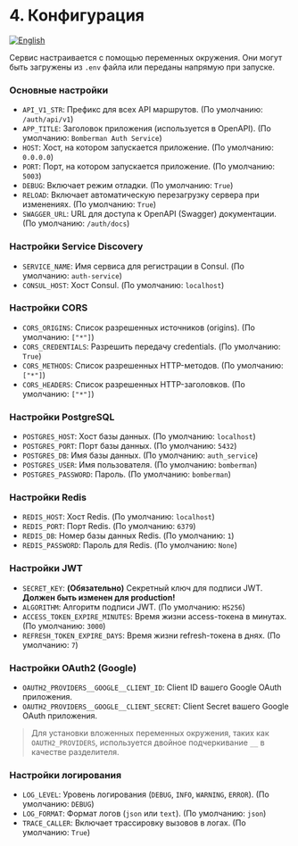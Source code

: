 # 4. Конфигурация

[![English](https://img.shields.io/badge/lang-English-blue)](../en/04_configuration.md)

Сервис настраивается с помощью переменных окружения. Они могут быть загружены из `.env` файла или переданы напрямую при запуске.

### Основные настройки

- `API_V1_STR`: Префикс для всех API маршрутов. (По умолчанию: `/auth/api/v1`)
- `APP_TITLE`: Заголовок приложения (используется в OpenAPI). (По умолчанию: `Bomberman Auth Service`)
- `HOST`: Хост, на котором запускается приложение. (По умолчанию: `0.0.0.0`)
- `PORT`: Порт, на котором запускается приложение. (По умолчанию: `5003`)
- `DEBUG`: Включает режим отладки. (По умолчанию: `True`)
- `RELOAD`: Включает автоматическую перезагрузку сервера при изменениях. (По умолчанию: `True`)
- `SWAGGER_URL`: URL для доступа к OpenAPI (Swagger) документации. (По умолчанию: `/auth/docs`)

### Настройки Service Discovery

- `SERVICE_NAME`: Имя сервиса для регистрации в Consul. (По умолчанию: `auth-service`)
- `CONSUL_HOST`: Хост Consul. (По умолчанию: `localhost`)

### Настройки CORS

- `CORS_ORIGINS`: Список разрешенных источников (origins). (По умолчанию: `["*"]`)
- `CORS_CREDENTIALS`: Разрешить передачу credentials. (По умолчанию: `True`)
- `CORS_METHODS`: Список разрешенных HTTP-методов. (По умолчанию: `["*"]`)
- `CORS_HEADERS`: Список разрешенных HTTP-заголовков. (По умолчанию: `["*"]`)

### Настройки PostgreSQL

- `POSTGRES_HOST`: Хост базы данных. (По умолчанию: `localhost`)
- `POSTGRES_PORT`: Порт базы данных. (По умолчанию: `5432`)
- `POSTGRES_DB`: Имя базы данных. (По умолчанию: `auth_service`)
- `POSTGRES_USER`: Имя пользователя. (По умолчанию: `bomberman`)
- `POSTGRES_PASSWORD`: Пароль. (По умолчанию: `bomberman`)

### Настройки Redis

- `REDIS_HOST`: Хост Redis. (По умолчанию: `localhost`)
- `REDIS_PORT`: Порт Redis. (По умолчанию: `6379`)
- `REDIS_DB`: Номер базы данных Redis. (По умолчанию: `1`)
- `REDIS_PASSWORD`: Пароль для Redis. (По умолчанию: `None`)

### Настройки JWT

- `SECRET_KEY`: **(Обязательно)** Секретный ключ для подписи JWT. **Должен быть изменен для production!**
- `ALGORITHM`: Алгоритм подписи JWT. (По умолчанию: `HS256`)
- `ACCESS_TOKEN_EXPIRE_MINUTES`: Время жизни access-токена в минутах. (По умолчанию: `3000`)
- `REFRESH_TOKEN_EXPIRE_DAYS`: Время жизни refresh-токена в днях. (По умолчанию: `7`)

### Настройки OAuth2 (Google)

- `OAUTH2_PROVIDERS__GOOGLE__CLIENT_ID`: Client ID вашего Google OAuth приложения.
- `OAUTH2_PROVIDERS__GOOGLE__CLIENT_SECRET`: Client Secret вашего Google OAuth приложения.

> Для установки вложенных переменных окружения, таких как `OAUTH2_PROVIDERS`, используется двойное подчеркивание `__` в качестве разделителя.

### Настройки логирования

- `LOG_LEVEL`: Уровень логирования (`DEBUG`, `INFO`, `WARNING`, `ERROR`). (По умолчанию: `DEBUG`)
- `LOG_FORMAT`: Формат логов (`json` или `text`). (По умолчанию: `json`)
- `TRACE_CALLER`: Включает трассировку вызовов в логах. (По умолчанию: `True`)